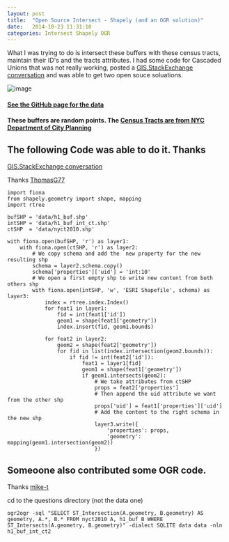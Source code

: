 ```yaml
---
layout: post
title:  "Open Source Intersect - Shapely (and an OGR solution)"
date:   2014-10-23 11:31:10
categories: Intersect Shapely OGR
---
```











What I was trying to do is intersect these buffers with these census tracts, maintain their ID's and the tracts attributes. I had some code for Cascaded Unions that was not really working, posted a [GIS.StackExchange conversation](http://gis.stackexchange.com/questions/119374/intersect-shapefiles-using-shapely) and was able to get two open souce soluations. 

![image](https://dl.dropboxusercontent.com/u/36281098/images/shapely_intersect.png)

#### [See the GitHub page for the data](https://github.com/nygeog/questions/tree/master/shapely_intersect)



#### These buffers are random points. The [Census Tracts are from NYC Department of City Planning](http://www.nyc.gov/html/dcp/html/bytes/districts_download_metadata.shtml#cbt)


## The following Code was able to do it. Thanks 
[GIS.StackExchange conversation](http://gis.stackexchange.com/questions/119374/intersect-shapefiles-using-shapely)

Thanks [ThomasG77](http://gis.stackexchange.com/users/638/thomasg77)


    import fiona
    from shapely.geometry import shape, mapping
    import rtree

    bufSHP = 'data/h1_buf.shp'
    intSHP = 'data/h1_buf_int_ct.shp'
    ctSHP  = 'data/nyct2010.shp'

    with fiona.open(bufSHP, 'r') as layer1:
        with fiona.open(ctSHP, 'r') as layer2:
            # We copy schema and add the  new property for the new resulting shp
            schema = layer2.schema.copy()
            schema['properties']['uid'] = 'int:10'
            # We open a first empty shp to write new content from both others shp
            with fiona.open(intSHP, 'w', 'ESRI Shapefile', schema) as layer3:
                index = rtree.index.Index()
                for feat1 in layer1:
                    fid = int(feat1['id'])
                    geom1 = shape(feat1['geometry'])
                    index.insert(fid, geom1.bounds)

                for feat2 in layer2:
                    geom2 = shape(feat2['geometry'])
                    for fid in list(index.intersection(geom2.bounds)):
                        if fid != int(feat2['id']):
                            feat1 = layer1[fid]
                            geom1 = shape(feat1['geometry'])
                            if geom1.intersects(geom2):
                                # We take attributes from ctSHP
                                props = feat2['properties']
                                # Then append the uid attribute we want from the other shp
                                props['uid'] = feat1['properties']['uid']
                                # Add the content to the right schema in the new shp
                                layer3.write({
                                    'properties': props,
                                    'geometry': mapping(geom1.intersection(geom2))
                                })
                                
                                
## Someoone also contributed some OGR code.
Thanks [mike-t](http://gis.stackexchange.com/users/1872/mike-t)

cd to the questions directory (not the data one)

	ogr2ogr -sql "SELECT ST_Intersection(A.geometry, B.geometry) AS geometry, A.*, B.* FROM nyct2010 A, h1_buf B WHERE ST_Intersects(A.geometry, B.geometry)" -dialect SQLITE data data -nln h1_buf_int_ct2